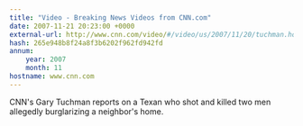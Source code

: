 ```yaml
---
title: "Video - Breaking News Videos from CNN.com"
date: 2007-11-21 20:23:00 +0000
external-url: http://www.cnn.com/video/#/video/us/2007/11/20/tuchman.houston.shooting.cnn
hash: 265e948b8f24a8f3b6202f962fd942fd
annum:
    year: 2007
    month: 11
hostname: www.cnn.com
---
```


CNN's Gary Tuchman reports on a Texan who shot and killed two men allegedly burglarizing a neighbor's home.
